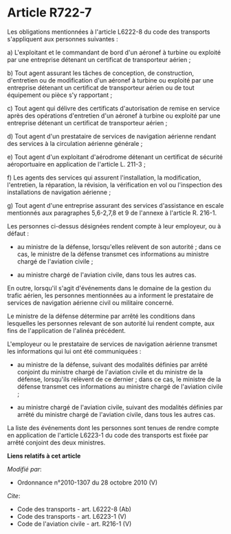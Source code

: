 # Article R722-7

Les obligations mentionnées à l'article L6222-8 du code des transports s'appliquent aux personnes suivantes : 

a) L'exploitant et le commandant de bord d'un aéronef à turbine ou exploité par une entreprise détenant un certificat de
transporteur aérien ; 

b) Tout agent assurant les tâches de conception, de construction, d'entretien ou de modification d'un aéronef à turbine ou
exploité par une entreprise détenant un certificat de transporteur aérien ou de tout équipement ou pièce s'y rapportant ; 

c) Tout agent qui délivre des certificats d'autorisation de remise en service après des opérations d'entretien d'un aéronef à
turbine ou exploité par une entreprise détenant un certificat de transporteur aérien ; 

d) Tout agent d'un prestataire de services de navigation aérienne rendant des services à la circulation aérienne générale ; 

e) Tout agent d'un exploitant d'aérodrome détenant un certificat de sécurité aéroportuaire en application de l'article L.
211-3 ; 

f) Les agents des services qui assurent l'installation, la modification, l'entretien, la réparation, la révision, la
vérification en vol ou l'inspection des installations de navigation aérienne ; 

g) Tout agent d'une entreprise assurant des services d'assistance en escale mentionnés aux paragraphes 5,6-2,7,8 et 9 de
l'annexe à l'article R. 216-1. 

Les personnes ci-dessus désignées rendent compte à leur employeur, ou à défaut :

- au ministre de la défense, lorsqu'elles relèvent de son autorité ; dans ce cas, le ministre de la défense transmet ces
informations au ministre chargé de l'aviation civile ;

- au ministre chargé de l'aviation civile, dans tous les autres cas. 

En outre, lorsqu'il s'agit d'événements dans le domaine de la gestion du trafic aérien, les personnes mentionnées au a
informent le prestataire de services de navigation aérienne civil ou militaire concerné. 

Le ministre de la défense détermine par arrêté les conditions dans lesquelles les personnes relevant de son autorité lui
rendent compte, aux fins de l'application de l'alinéa précédent. 

L'employeur ou le prestataire de services de navigation aérienne transmet les informations qui lui ont été communiquées :

- au ministre de la défense, suivant des modalités définies par arrêté conjoint du ministre chargé de l'aviation civile et du
ministre de la défense, lorsqu'ils relèvent de ce dernier ; dans ce cas, le ministre de la défense transmet ces informations
au ministre chargé de l'aviation civile ;

- au ministre chargé de l'aviation civile, suivant des modalités définies par arrêté du ministre chargé de l'aviation civile,
dans tous les autres cas. 

La liste des événements dont les personnes sont tenues de rendre compte en application de l'article L6223-1 du code des
transports est fixée par arrêté conjoint des deux ministres.

**Liens relatifs à cet article**

_Modifié par_:

  - Ordonnance n°2010-1307 du 28 octobre 2010 (V)

_Cite_:

  - Code des transports - art. L6222-8 (Ab)
  - Code des transports - art. L6223-1 (V)
  - Code de l'aviation civile - art. R216-1 (V)
